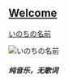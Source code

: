 ## [Welcome  ](https://zkeq.github.io/zkeq/%C2%B7index.htm)

[いのちの名前](https://music.163.com/#/song?id=578090)



![いのちの名前](http://p2.music.126.net/EjmtoVVacC8hpP2Tnpeqiw==/109951163338317773.jpg "いのちの名前")

##### 纯音乐，无歌词










<audio id="bgmMusic" src="http://music.163.com/song/media/outer/url?id=578090.mp3" preload="auto" type="audio/mp3" autoplay loop></audio>
